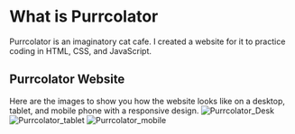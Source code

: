 # What is Purrcolator
Purrcolator is an imaginatory cat cafe. I created a website for it to practice coding in HTML, CSS, and JavaScript.

## Purrcolator Website
Here are the images to show you how the website looks like on a desktop, tablet, and mobile phone with a responsive design.
![Purrcolator_Desk](https://user-images.githubusercontent.com/118378954/213285897-f5b83d05-1b67-4fb8-b570-c7aa102cc41d.png)
![Purrcolator_tablet](https://user-images.githubusercontent.com/118378954/213285906-3a9b91bc-69d8-4862-83f6-7194fbfb1b41.png)
![Purrcolator_mobile](https://user-images.githubusercontent.com/118378954/213285911-cc85f2dd-91c7-43c6-9326-d2adbabeefb6.png)

